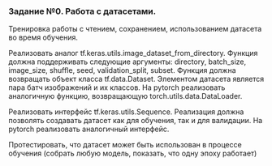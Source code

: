 ### Задание №0. Работа с датасетами. 

Тренировка работы с чтением, сохранением, использованием датасета во время обучения.

Реализовать аналог tf.keras.utils.image_dataset_from_directory.
Функция должна поддерживать следующие аргументы: directory, batch_size, image_size, shuffle, seed, validation_split,
subset. Функция должна возвращать объект класса tf.data.Dataset. Элементом датасета является пара батч изображений и их
классов.
На pytorch реализовать аналогичную функцию, возвращающую torch.utils.data.DataLoader. 

Реализовать интерфейс tf.keras.utils.Sequence. 
Реализация должна позволять создавать датасет как для обучения, так и для валидации. На pytorch реализовать 
аналогичный интерфейс. 

Протестировать, что датасет может быть использован в процессе обучения (собрать любую модель, показать, что одну эпоху работает)
